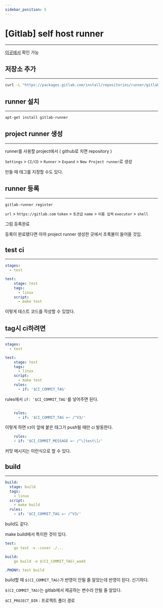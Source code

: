 ```yaml
---
sidebar_position: 5
---
```


# [Gitlab] self host runner
---

[이곳에서](https://docs.gitlab.com/runner/install/linux-repository.html) 확인 가능

## 저장소 추가
---

```bash
curl -L "https://packages.gitlab.com/install/repositories/runner/gitlab-runner/script.deb.sh" | sudo bash
```


## runner 설치
---

```bash
apt-get install gitlab-runner
```

## project runner 생성
---

runner를 사용할 project에서 ( github로 치면 repository )

`Settings` > `CI/CD` > `Runner` > `Expand` > `New Project runner`로 생성 

만들 때 태그를 지정할 수도 있다.

## runner 등록
---

```bash
gitlab-runner register
```

`url` > `https://gitlab.com`
`token` > `토큰값`
`name` > `이름 입력`
`executor` > `shell`

그럼 등록완료

등록이 완료됐다면 아까 project runner 생성한 곳에서 초록불이 들어올 것임.

## test ci
---

```yaml
stages:          
  - test

test:
    stage: test
    tags:
      - linux
    script:
      - make test
```

이렇게 테스트 코드를 작성할 수 있었다.

## tag시 ci하려면
---

```yaml
stages:          
  - test

test:
    stage: test
    tags:
      - linux
    script:
      - make test
    rules:
      - if: '$CI_COMMIT_TAG'
```

rules에서 `if: '$CI_COMMIT_TAG'`를 넣어주면 된다.


```yaml
    ...
    rules:
      - if: '$CI_COMMIT_TAG =~ /^V3/'
```

이렇게 하면 `V3`이 앞에 붙은 태그가 push될 때만 ci 발동한다.


```yaml
    rules:
    - if: '$CI_COMMIT_MESSAGE =~ /^\[test\]/'
```

커밋 메시지는 이런식으로 할 수 있다.

## build
---

```yaml
build:
  stage: build
  tags:
    - linux
  script:
    - make build
  rules:
    - if: '$CI_COMMIT_TAG =~ /^V3/'
```

build도 같다.

make build에서 특이한 것이 있다.

```yaml
test:
	go test -v -cover ./...

build:
	go build -o $(CI_COMMIT_TAG)_wadd

.PHONY: test build
```
build할 때 `$(CI_COMMIT_TAG)`가 반영이 안될 줄 알았는데 반영이 된다. 신기하다.

`$(CI_COMMIT_TAG)`는 gitlab에서 제공하는 변수라 안될 줄 알았다.


`$CI_PROJECT_DIR` : 프로젝트 폴더 경로